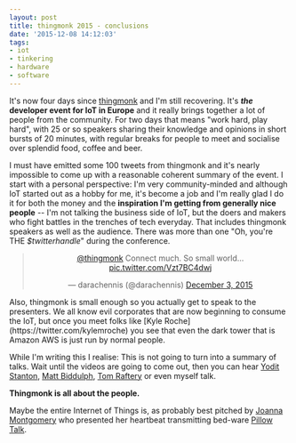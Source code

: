 ```yaml
---
layout: post
title: thingmonk 2015 - conclusions
date: '2015-12-08 14:12:03'
tags:
- iot
- tinkering
- hardware
- software
---
```


It's now four days since [thingmonk](http://thingmonk.com) and I'm still recovering. It's ***the* developer event for IoT in Europe** and it really brings together a lot of people from the community. For two days that means "work hard, play hard", with 25 or so speakers sharing their knowledge and opinions in short bursts of 20 minutes, with regular breaks for people to meet and socialise over splendid food, coffee and beer.

I must have emitted some 100 tweets from thingmonk and it's nearly impossible to come up with a reasonable coherent summary of the event. I start with a personal perspective: I'm very community-minded and although IoT started out as a hobby for me, it's become a job and I'm really glad I do it for both the money and the **inspiration I'm getting from generally nice people** -- I'm not talking the business side of IoT, but the doers and makers who fight battles in the trenches of tech everyday. That includes thingmonk speakers as well as the audience. There was more than one "Oh, you're THE *$twitterhandle*" during the conference.
<center>
<blockquote class="twitter-tweet" lang="en"><p lang="en" dir="ltr"><a href="https://twitter.com/thingmonk">@thingmonk</a> Connect much. So small world... <a href="https://t.co/Vzt7BC4dwj">pic.twitter.com/Vzt7BC4dwj</a></p>&mdash; darachennis (@darachennis) <a href="https://twitter.com/darachennis/status/672489220657815552">December 3, 2015</a></blockquote> <script async src="//platform.twitter.com/widgets.js" charset="utf-8"></script>
</center>
Also, thingmonk is small enough so you actually get to speak to the presenters. We all know evil corporates that are now beginning to consume the IoT, but once you meet folks like [Kyle Roche](https://twitter.com/kylemroche) you see that even the dark tower that is Amazon AWS is just run by normal people.

While I'm writing this I realise: This is not going to turn into a summary of talks. Wait until the videos are going to come out, then you can hear [Yodit Stanton](https://twitter.com/yoditstanton), [Matt Biddulph](https://twitter.com/mattb), [Tom Raftery](https://twitter.com/TomRaftery) or even myself talk.


**Thingmonk is all about the people.**

Maybe the entire Internet of Things is, as probably best pitched by [Joanna Montgomery](https://twitter.com/joannasaurusrex) who presented her heartbeat transmitting bed-ware [Pillow Talk](https://www.kickstarter.com/projects/littleriot/pillow-talk-feel-the-presence-of-your-loved-one).